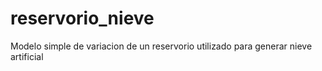# reservorio_nieve
Modelo simple de variacion de un reservorio utilizado para generar nieve artificial
